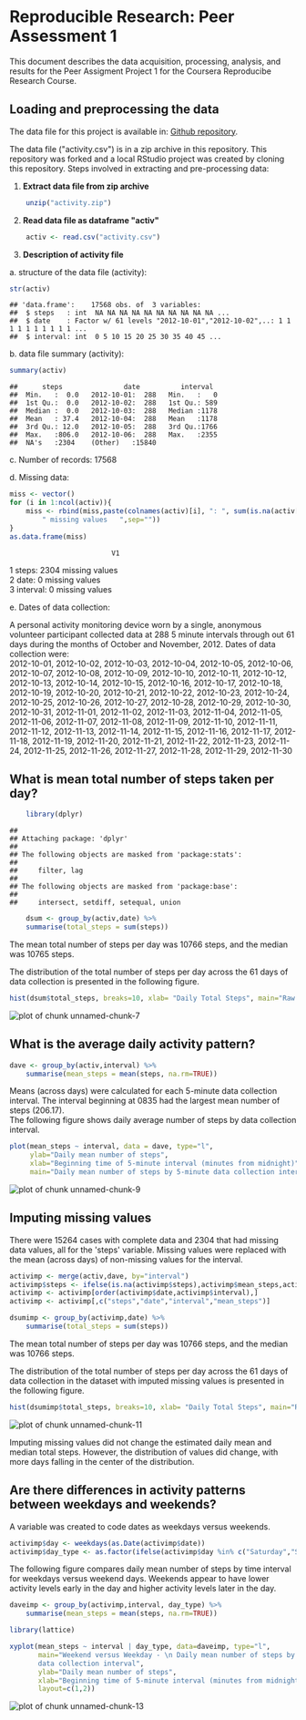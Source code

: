 # Reproducible Research: Peer Assessment 1

This document describes the data acquisition, processing, analysis, and results 
for the Peer Assigment Project 1 for the Coursera Reproducibe Research Course.

## Loading and preprocessing the data

The data file for this project is available in: 
[Github repository](http://github.com/rdpeng/RepData_PeerAssessment1).

The data file ("activity.csv") is in a zip archive in this repository. This 
repository was forked and a local RStudio project was created by cloning this repository.
Steps involved in extracting and pre-processing data:

1. **Extract data file from zip archive**


```r
    unzip("activity.zip")
```

2. **Read data file as dataframe "activ"**


```r
    activ <- read.csv("activity.csv")
```

3. **Description of activity file**

a. structure of the data file (activity):
        

```r
str(activ)
```

```
## 'data.frame':	17568 obs. of  3 variables:
##  $ steps   : int  NA NA NA NA NA NA NA NA NA NA ...
##  $ date    : Factor w/ 61 levels "2012-10-01","2012-10-02",..: 1 1 1 1 1 1 1 1 1 1 ...
##  $ interval: int  0 5 10 15 20 25 30 35 40 45 ...
```

b. data file summary  (activity):
    

```r
summary(activ)
```

```
##      steps               date          interval   
##  Min.   :  0.0   2012-10-01:  288   Min.   :   0  
##  1st Qu.:  0.0   2012-10-02:  288   1st Qu.: 589  
##  Median :  0.0   2012-10-03:  288   Median :1178  
##  Mean   : 37.4   2012-10-04:  288   Mean   :1178  
##  3rd Qu.: 12.0   2012-10-05:  288   3rd Qu.:1766  
##  Max.   :806.0   2012-10-06:  288   Max.   :2355  
##  NA's   :2304    (Other)   :15840
```

c. Number of records: 17568

d. Missing data:


```r
miss <- vector()
for (i in 1:ncol(activ)){
    miss <- rbind(miss,paste(colnames(activ)[i], ": ", sum(is.na(activ[,i])), 
        " missing values   ",sep=""))
}
as.data.frame(miss)
```

                             V1
1 steps: 2304 missing values   
2     date: 0 missing values   
3 interval: 0 missing values   

e. Dates of data collection:

A personal activity monitoring device worn by a single, anonymous volunteer 
participant collected data at 288 5 minute 
intervals through out 61
days during the months of October and November, 2012. Dates of data collection
were:  
2012-10-01, 2012-10-02, 2012-10-03, 2012-10-04, 2012-10-05, 2012-10-06, 2012-10-07, 2012-10-08, 2012-10-09, 2012-10-10, 2012-10-11, 2012-10-12, 2012-10-13, 2012-10-14, 2012-10-15, 2012-10-16, 2012-10-17, 2012-10-18, 2012-10-19, 2012-10-20, 2012-10-21, 2012-10-22, 2012-10-23, 2012-10-24, 2012-10-25, 2012-10-26, 2012-10-27, 2012-10-28, 2012-10-29, 2012-10-30, 2012-10-31, 2012-11-01, 2012-11-02, 2012-11-03, 2012-11-04, 2012-11-05, 2012-11-06, 2012-11-07, 2012-11-08, 2012-11-09, 2012-11-10, 2012-11-11, 2012-11-12, 2012-11-13, 2012-11-14, 2012-11-15, 2012-11-16, 2012-11-17, 2012-11-18, 2012-11-19, 2012-11-20, 2012-11-21, 2012-11-22, 2012-11-23, 2012-11-24, 2012-11-25, 2012-11-26, 2012-11-27, 2012-11-28, 2012-11-29, 2012-11-30



## What is mean total number of steps taken per day?


```r
    library(dplyr)
```

```
## 
## Attaching package: 'dplyr'
## 
## The following objects are masked from 'package:stats':
## 
##     filter, lag
## 
## The following objects are masked from 'package:base':
## 
##     intersect, setdiff, setequal, union
```

```r
    dsum <- group_by(activ,date) %>%
    summarise(total_steps = sum(steps))
```

The mean total number of steps per day was 
10766 steps, 
and the median was 
10765 steps.  

The distribution of the total number of steps per day across the
61 days of data collection is presented in the following figure.  



```r
hist(dsum$total_steps, breaks=10, xlab= "Daily Total Steps", main="Raw distribution of total steps across 61 days \n from 2012-10-01 - 2012-11-30")
```

![plot of chunk unnamed-chunk-7](./PA1_template_files/figure-html/unnamed-chunk-7.png) 


## What is the average daily activity pattern?


```r
dave <- group_by(activ,interval) %>%
    summarise(mean_steps = mean(steps, na.rm=TRUE))
```

Means (across days) were calculated for each 5-minute data collection interval. 
The interval beginning at 
0835 
had the largest mean number of steps 
(206.17).   
The following figure shows daily average number of steps by data collection interval.
  
  

```r
plot(mean_steps ~ interval, data = dave, type="l", 
     ylab="Daily mean number of steps",
     xlab="Beginning time of 5-minute interval (minutes from midnight)",
     main="Daily mean number of steps by 5-minute data collection interval")
```

![plot of chunk unnamed-chunk-9](./PA1_template_files/figure-html/unnamed-chunk-9.png) 



## Imputing missing values
There were 15264 cases with complete data and 
2304 that had missing data values,
all for the 'steps' variable. Missing values were replaced with the mean 
(across days) of non-missing values for the interval. 


```r
activimp <- merge(activ,dave, by="interval")
activimp$steps <- ifelse(is.na(activimp$steps),activimp$mean_steps,activimp$steps)
activimp <- activimp[order(activimp$date,activimp$interval),]
activimp <- activimp[,c("steps","date","interval","mean_steps")]

dsumimp <- group_by(activimp,date) %>%
    summarise(total_steps = sum(steps))
```

The mean total number of steps per day was 
10766 steps, 
and the median was 
10766 steps.  

The distribution of the total number of steps per day across the
61 days of data collection in the dataset with imputed
missing values is presented in the following figure.  


```r
hist(dsumimp$total_steps, breaks=10, xlab= "Daily Total Steps", main="Raw distribution of total steps across 61 days \n from 2012-10-01 - 2012-11-30")
```

![plot of chunk unnamed-chunk-11](./PA1_template_files/figure-html/unnamed-chunk-11.png) 

Imputing missing values did not change the estimated daily mean and median total 
steps. However, the distribution of values did change, with more days falling in the center of the distribution.



## Are there differences in activity patterns between weekdays and weekends?

A variable was created to code dates as weekdays versus weekends.


```r
activimp$day <- weekdays(as.Date(activimp$date))
activimp$day_type <- as.factor(ifelse(activimp$day %in% c("Saturday","Sunday"),"Weekend","Weekday"))
```

The following figure compares daily mean number of steps by time interval for weekdays versus weekend days. Weekends appear to have lower activity levels early in the day and higher activity levels later in the day.


```r
daveimp <- group_by(activimp,interval, day_type) %>%
    summarise(mean_steps = mean(steps, na.rm=TRUE))

library(lattice)

xyplot(mean_steps ~ interval | day_type, data=daveimp, type="l",
       main="Weekend versus Weekday - \n Daily mean number of steps by 5-minute 
       data collection interval",
       ylab="Daily mean number of steps",
       xlab="Beginning time of 5-minute interval (minutes from midnight)",
       layout=c(1,2))
```

![plot of chunk unnamed-chunk-13](./PA1_template_files/figure-html/unnamed-chunk-13.png) 
